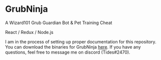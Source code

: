# GrubNinja

A Wizard101 Grub Guardian Bot &amp; Pet Training Cheat

React / Redux / Node.js

I am in the process of setting up proper documentation for this repository. You can download the binaries for GrubNinja [here](https://github.com/ashah360/GrubNinja/releases). If you have any questions, feel free to message me on discord (Tides#2470).
